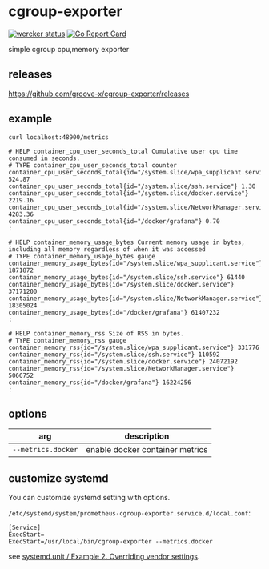 # cgroup-exporter 

[![wercker status](https://app.wercker.com/status/c5dbed66eb7477a1c3a0b1a8bfe879c0/s/master "wercker status")](https://app.wercker.com/project/byKey/c5dbed66eb7477a1c3a0b1a8bfe879c0) [![Go Report Card](https://goreportcard.com/badge/github.com/groove-x/cgroup-exporter)](https://goreportcard.com/report/github.com/groove-x/cgroup-exporter)

simple cgroup cpu,memory exporter

## releases

https://github.com/groove-x/cgroup-exporter/releases

## example

`curl localhost:48900/metrics`

```
# HELP container_cpu_user_seconds_total Cumulative user cpu time consumed in seconds.
# TYPE container_cpu_user_seconds_total counter
container_cpu_user_seconds_total{id="/system.slice/wpa_supplicant.service"} 524.87
container_cpu_user_seconds_total{id="/system.slice/ssh.service"} 1.30
container_cpu_user_seconds_total{id="/system.slice/docker.service"} 2219.16
container_cpu_user_seconds_total{id="/system.slice/NetworkManager.service"} 4283.36
container_cpu_user_seconds_total{id="/docker/grafana"} 0.70
:

# HELP container_memory_usage_bytes Current memory usage in bytes, including all memory regardless of when it was accessed
# TYPE container_memory_usage_bytes gauge
container_memory_usage_bytes{id="/system.slice/wpa_supplicant.service"} 1871872
container_memory_usage_bytes{id="/system.slice/ssh.service"} 61440
container_memory_usage_bytes{id="/system.slice/docker.service"} 37171200
container_memory_usage_bytes{id="/system.slice/NetworkManager.service"} 18305024
container_memory_usage_bytes{id="/docker/grafana"} 61407232
:

# HELP container_memory_rss Size of RSS in bytes.
# TYPE container_memory_rss gauge
container_memory_rss{id="/system.slice/wpa_supplicant.service"} 331776
container_memory_rss{id="/system.slice/ssh.service"} 110592
container_memory_rss{id="/system.slice/docker.service"} 24072192
container_memory_rss{id="/system.slice/NetworkManager.service"} 5066752
container_memory_rss{id="/docker/grafana"} 16224256
:
```

## options

| arg | description |
| --- | --- |
| `--metrics.docker` | enable docker container metrics |


## customize systemd

You can customize systemd setting with options.

`/etc/systemd/system/prometheus-cgroup-exporter.service.d/local.conf`:

```
[Service]
ExecStart=
ExecStart=/usr/local/bin/cgroup-exporter --metrics.docker
```

see [systemd.unit / Example 2. Overriding vendor settings](https://www.freedesktop.org/software/systemd/man/systemd.unit.html#id-1.14.3).
